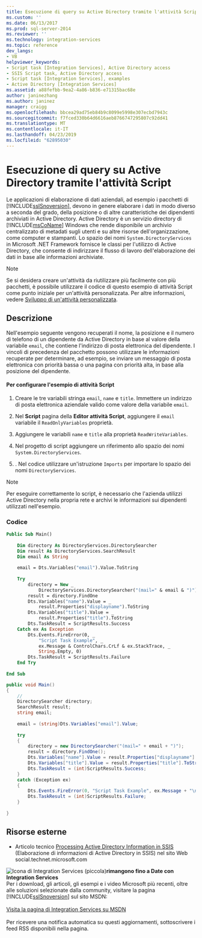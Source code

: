 ```yaml
---
title: Esecuzione di query su Active Directory tramite l'attività Script | Microsoft Docs
ms.custom: ''
ms.date: 06/13/2017
ms.prod: sql-server-2014
ms.reviewer: ''
ms.technology: integration-services
ms.topic: reference
dev_langs:
- VB
helpviewer_keywords:
- Script task [Integration Services], Active Directory access
- SSIS Script task, Active Directory access
- Script task [Integration Services], examples
- Active Directory [Integration Services]
ms.assetid: a88fefbb-9ea2-4a86-b836-e71315bac68e
author: janinezhang
ms.author: janinez
manager: craigg
ms.openlocfilehash: bbcea29ad75eb84b9c8099e5998e307ecbd7943c
ms.sourcegitcommit: f7fced330b64d6616aeb8766747295807c92dd41
ms.translationtype: MT
ms.contentlocale: it-IT
ms.lasthandoff: 04/23/2019
ms.locfileid: "62895030"
---
```

# <a name="querying-the-active-directory-with-the-script-task"></a>Esecuzione di query su Active Directory tramite l'attività Script
  Le applicazioni di elaborazione di dati aziendali, ad esempio i pacchetti di [!INCLUDE[ssISnoversion](../../includes/ssisnoversion-md.md)], devono in genere elaborare i dati in modo diverso a seconda del grado, della posizione o di altre caratteristiche dei dipendenti archiviati in Active Directory. Active Directory è un servizio directory di [!INCLUDE[msCoName](../../includes/msconame-md.md)] Windows che rende disponibile un archivio centralizzato di metadati sugli utenti e su altre risorse dell'organizzazione, come computer e stampanti. Lo spazio dei nomi `System.DirectoryServices` in Microsoft .NET Framework fornisce le classi per l'utilizzo di Active Directory, che consente di indirizzare il flusso di lavoro dell'elaborazione dei dati in base alle informazioni archiviate.  
  
> [!NOTE]  
>  Se si desidera creare un'attività da riutilizzare più facilmente con più pacchetti, è possibile utilizzare il codice di questo esempio di attività Script come punto iniziale per un'attività personalizzata. Per altre informazioni, vedere [Sviluppo di un'attività personalizzata](../extending-packages-custom-objects/task/developing-a-custom-task.md).  
  
## <a name="description"></a>Descrizione  
 Nell'esempio seguente vengono recuperati il nome, la posizione e il numero di telefono di un dipendente da Active Directory in base al valore della variabile `email`, che contiene l'indirizzo di posta elettronica del dipendente. I vincoli di precedenza del pacchetto possono utilizzare le informazioni recuperate per determinare, ad esempio, se inviare un messaggio di posta elettronica con priorità bassa o una pagina con priorità alta, in base alla posizione del dipendente.  
  
#### <a name="to-configure-this-script-task-example"></a>Per configurare l'esempio di attività Script  
  
1.  Creare le tre variabili stringa `email`, `name` e `title`. Immettere un indirizzo di posta elettronica aziendale valido come valore della variabile `email`.  
  
2.  Nel **Script** pagina della **Editor attività Script**, aggiungere il `email` variabile il `ReadOnlyVariables` proprietà.  
  
3.  Aggiungere le variabili `name` e `title` alla proprietà `ReadWriteVariables`.  
  
4.  Nel progetto di script aggiungere un riferimento allo spazio dei nomi `System.DirectoryServices`.  
  
5.  . Nel codice utilizzare un'istruzione `Imports` per importare lo spazio dei nomi `DirectoryServices`.  
  
> [!NOTE]  
>  Per eseguire correttamente lo script, è necessario che l'azienda utilizzi Active Directory nella propria rete e archivi le informazioni sui dipendenti utilizzati nell'esempio.  
  
### <a name="code"></a>Codice  
  
```vb  
Public Sub Main()  
  
    Dim directory As DirectoryServices.DirectorySearcher  
    Dim result As DirectoryServices.SearchResult  
    Dim email As String  
  
    email = Dts.Variables("email").Value.ToString  
  
    Try  
        directory = New _  
            DirectoryServices.DirectorySearcher("(mail=" & email & ")")  
        result = directory.FindOne  
        Dts.Variables("name").Value = _  
            result.Properties("displayname").ToString  
        Dts.Variables("title").Value = _  
            result.Properties("title").ToString  
        Dts.TaskResult = ScriptResults.Success  
    Catch ex As Exception  
        Dts.Events.FireError(0, _  
            "Script Task Example", _  
            ex.Message & ControlChars.CrLf & ex.StackTrace, _  
            String.Empty, 0)  
        Dts.TaskResult = ScriptResults.Failure  
    End Try  
  
End Sub  
```  
  
```csharp  
public void Main()  
{  
    //  
    DirectorySearcher directory;  
    SearchResult result;  
    string email;  
  
    email = (string)Dts.Variables["email"].Value;  
  
    try  
    {  
        directory = new DirectorySearcher("(mail=" + email + ")");  
        result = directory.FindOne();  
        Dts.Variables["name"].Value = result.Properties["displayname"].ToString();  
        Dts.Variables["title"].Value = result.Properties["title"].ToString();  
        Dts.TaskResult = (int)ScriptResults.Success;  
    }  
    catch (Exception ex)  
    {  
        Dts.Events.FireError(0, "Script Task Example", ex.Message + "\n" + ex.StackTrace, String.Empty, 0);  
        Dts.TaskResult = (int)ScriptResults.Failure;  
    }  
  
}  
```  
  
## <a name="external-resources"></a>Risorse esterne  
  
-   Articolo tecnico [Processing Active Directory Information in SSIS](https://go.microsoft.com/fwlink/?LinkId=199588) (Elaborazione di informazioni di Active Directory in SSIS) nel sito Web social.technet.microsoft.com  
  
![Icona di Integration Services (piccola)](../media/dts-16.gif "icona di Integration Services (piccola)")**rimangono fino a Date con Integration Services**<br /> Per i download, gli articoli, gli esempi e i video Microsoft più recenti, oltre alle soluzioni selezionate dalla community, visitare la pagina [!INCLUDE[ssISnoversion](../../includes/ssisnoversion-md.md)] sul sito MSDN:<br /><br /> [Visita la pagina di Integration Services su MSDN](https://go.microsoft.com/fwlink/?LinkId=136655)<br /><br /> Per ricevere una notifica automatica su questi aggiornamenti, sottoscrivere i feed RSS disponibili nella pagina.  
  
  

